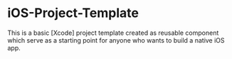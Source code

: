 # iOS-Project-Template
This is a basic [Xcode] project template created as reusable component which serve as a starting point for anyone who wants to build a native iOS app.
